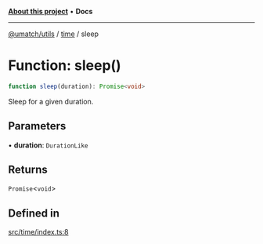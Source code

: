 [**About this project**](../../README.md) • **Docs**

***

[@umatch/utils](../../api.md) / [time](../README.md) / sleep

# Function: sleep()

```ts
function sleep(duration): Promise<void>
```

Sleep for a given duration.

## Parameters

• **duration**: `DurationLike`

## Returns

`Promise`\<`void`\>

## Defined in

[src/time/index.ts:8](https://github.com/umatch-oficial/utils/blob/main/src/time/index.ts#L8)
